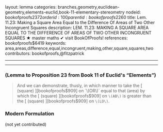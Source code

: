layout: lemma
categories: branches,geometry,euclidean-geometry,elements-euclid,book-11-elementary-stereometry
nodeid: bookofproofs$2372
orderid: 100
parentid: bookofproofs$2260
title: Lem. 11.23: Making a Square Area Equal to the Difference Of Areas of Two Other Incongruent Squares
description: LEM. 11.23: MAKING A SQUARE AREA EQUAL TO THE DIFFERENCE OF AREAS OF TWO OTHER INCONGRUENT SQUARES &#9733; master maths &#10004; visit BookOfProofs!
references: bookofproofs$6419
keywords: area,areas,difference,equal,incongruent,making,other,square,squares,two
contributors: bookofproofs,@fitzpatrick

---


---

### (Lemma to Proposition 23 from Book 11 of Euclid's “Elements”)

> And we can demonstrate, thusly, in which manner to take the [ (square) ][bookofproofs$909] on `\(OR\)` equal to that (area) by which the [ (square) ][bookofproofs$909] on `\(AB\)` is greater than the [ (square) ][bookofproofs$909] on `\(LO\)`.

### Modern Formulation

(not yet contributed)
